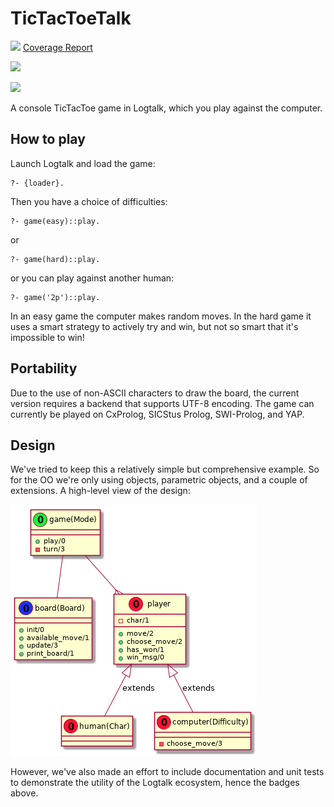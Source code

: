 # TicTacToeTalk

![](https://github.com/PaulBrownMagic/tictactoetalk/workflows/Testing/badge.svg) [Coverage Report](https://PaulBrownMagic.github.io/TicTacToeTalk/coverage_report.html)

![](https://github.com/PaulBrownMagic/tictactoetalk/workflows/Diagrams/badge.svg)

![](https://github.com/PaulBrownMagic/tictactoetalk/workflows/Documenting/badge.svg)

A console TicTacToe game in Logtalk, which you play against the
computer.

## How to play

Launch Logtalk and load the game:

```
?- {loader}.
```

Then you have a choice of difficulties:

```
?- game(easy)::play.
```
or
```
?- game(hard)::play.
```
or you can play against another human:
```
?- game('2p')::play.
```

In an easy game the computer makes random moves. In the hard game it
uses a smart strategy to actively try and win, but not so smart that
it's impossible to win!

## Portability

Due to the use of non-ASCII characters to draw the board, the current
version requires a backend that supports UTF-8 encoding. The game can
currently be played on CxProlog, SICStus Prolog, SWI-Prolog, and YAP.

## Design

We've tried to keep this a relatively simple but comprehensive example.
So for the OO we're only using objects, parametric objects, and a couple
of extensions. A high-level view of the design:

![object model](design/ord.png)

However, we've also made an effort to include documentation and unit
tests to demonstrate the utility of the Logtalk ecosystem, hence the
badges above.
